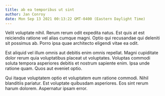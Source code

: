 ```yaml
---
title: ab ea temporibus ut sint
author: Jan Conroy
date: Mon Sep 13 2021 00:13:22 GMT-0400 (Eastern Daylight Time)
---
```

Velit voluptate nihil. Rerum rerum odit expedita natus. Est quis at est reiciendis ratione vel alias cumque magni. Optio qui recusandae qui deleniti sit possimus ab. Porro ipsa quae architecto eligendi vitae ea odit.

 Est aliquid vel illum omnis aut debitis enim omnis repellat. Magni cupiditate dolor rerum quia voluptatibus placeat ut voluptates. Voluptas commodi soluta tempora asperiores debitis et nostrum sapiente enim. Ipsa unde ratione quam. Quos aut eveniet optio.

 Qui itaque voluptatem optio et voluptatem eum ratione commodi. Nihil blanditiis pariatur. Est voluptate quibusdam asperiores. Eos sint rerum harum dolorem. Aspernatur ipsam error.